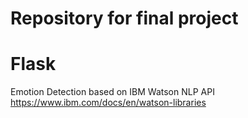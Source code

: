 # Repository for final project
# Flask
Emotion Detection based on IBM Watson NLP API https://www.ibm.com/docs/en/watson-libraries
